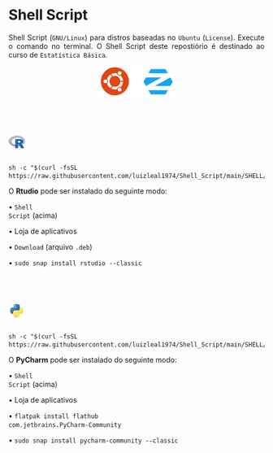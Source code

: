 # Shell Script

<p align="justify">Shell Script (<code>GNU/Linux</code>) para distros baseadas no <code>Ubuntu</code> (<a style="text-decoration:none" target='_blank' rel='noopener noreferrer' href='https://github.com/luizleal1974/Shell_Script/blob/main/LICENSE/LICENSE.md'><code>License</code></a>). Execute o comando no terminal. O Shell Script deste repostiório é destinado ao curso de <a style="text-decoration:none" target='_blank' rel='noopener noreferrer' href='https://gitlab.com/luizleal1974/curso-de-estatistica'><code>Estatística Básica</code></a>.</p>

<p align="center">
<img src="/Ubuntu_Zorin_OS.png"/>
</p>

</br>

# <img height="32" src="https://raw.githubusercontent.com/devicons/devicon/master/icons/r/r-original.svg" alt="r">

```
sh -c "$(curl -fsSL https://raw.githubusercontent.com/luizleal1974/Shell_Script/main/SHELL/bstatR.sh)"
```
O <b>Rtudio</b> pode ser instalado do seguinte modo:

&#x2022; <a style="text-decoration:none" target='_blank' rel='noopener noreferrer' href='https://github.com/luizleal1974/Shell_Script/blob/main/SHELL/bstatR.sh'><code>Shell Script</code></a> (acima)

&#x2022; Loja de aplicativos

&#x2022; <a style="text-decoration:none" target='_blank' rel='noopener noreferrer' href='https://posit.co/download/rstudio-desktop/'><code>Download</code></a> (arquivo <code>.deb</code>)

&#x2022; <code>sudo snap install rstudio --classic</code>

</br>

# <img height="32" src="https://raw.githubusercontent.com/devicons/devicon/master/icons/python/python-original.svg" alt="r">

```
sh -c "$(curl -fsSL https://raw.githubusercontent.com/luizleal1974/Shell_Script/main/SHELL/bstatPy.sh)"
```

O <b>PyCharm</b> pode ser instalado do seguinte modo:

&#x2022; <a style="text-decoration:none" target='_blank' rel='noopener noreferrer' href='https://github.com/luizleal1974/Shell_Script/blob/main/SHELL/bstatPy.sh'><code>Shell Script</code></a> (acima)

&#x2022; Loja de aplicativos

&#x2022; <code>flatpak install flathub com.jetbrains.PyCharm-Community</code>

&#x2022; <code>sudo snap install pycharm-community --classic</code>

</br>
